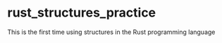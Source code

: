 # rust_structures_practice
This is the first time using structures in the Rust programming language
